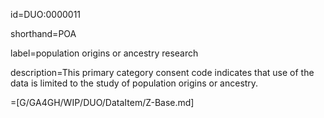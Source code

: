 id=DUO:0000011

shorthand=POA

label=population origins or ancestry research

description=This primary category consent code indicates that use of the data is limited to the study of population origins or ancestry.

=[G/GA4GH/WIP/DUO/DataItem/Z-Base.md]
